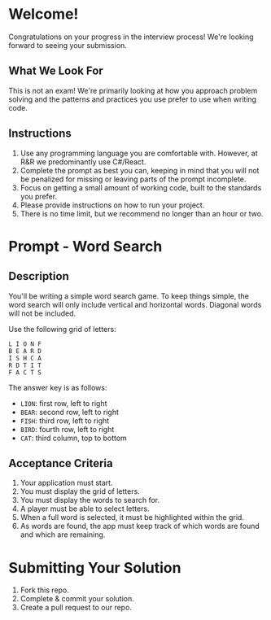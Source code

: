 # Welcome!

Congratulations on your progress in the interview process! We're looking forward to seeing your submission.

## What We Look For

This is not an exam! We're primarily looking at how you approach problem solving and the patterns and practices you use prefer to use when writing code.

## Instructions

1. Use any programming language you are comfortable with. However, at R&R we predominantly use C#/React.
2. Complete the prompt as best you can, keeping in mind that you will not be penalized for missing or leaving parts of the prompt incomplete.
3. Focus on getting a small amount of working code, built to the standards you prefer.
4. Please provide instructions on how to run your project.
5. There is no time limit, but we recommend no longer than an hour or two.

# Prompt - Word Search

## Description

You'll be writing a simple word search game. To keep things simple, the word search will only include vertical and horizontal words. Diagonal words will not be included.

Use the following grid of letters:

```
L I O N F
B E A R D
I S H C A
R D T I T
F A C T S
```

The answer key is as follows:

- `LION`: first row, left to right
- `BEAR`: second row, left to right
- `FISH`: third row, left to right
- `BIRD`: fourth row, left to right
- `CAT`: third column, top to bottom

## Acceptance Criteria

1. Your application must start.
2. You must display the grid of letters.
3. You must display the words to search for.
4. A player must be able to select letters.
5. When a full word is selected, it must be highlighted within the grid.
6. As words are found, the app must keep track of which words are found and which are remaining.

# Submitting Your Solution

1. Fork this repo.
2. Complete & commit your solution.
3. Create a pull request to our repo.
